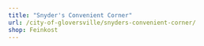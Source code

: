 ```yaml
---
title: "Snyder's Convenient Corner"
url: /city-of-gloversville/snyders-convenient-corner/
shop: Feinkost
---
```

